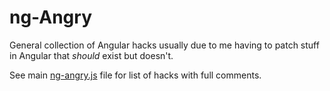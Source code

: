 ng-Angry
========
General collection of Angular hacks usually due to me having to patch stuff in Angular that *should* exist but doesn't.

See main [ng-angry.js](https://github.com/hash-bang/ng-angry/blob/master/ng-angry.js) file for list of hacks with full comments.
